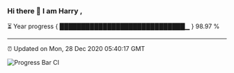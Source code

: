 ### Hi there 👋 I am Harry , 

⏳ Year progress { █████████████████████████████▁ } 98.97 %

---

⏰ Updated on Mon, 28 Dec 2020 05:40:17 GMT

![Progress Bar CI](https://github.com/duykhang68/duykhang68/workflows/Progress%20Bar%20CI/badge.svg)
